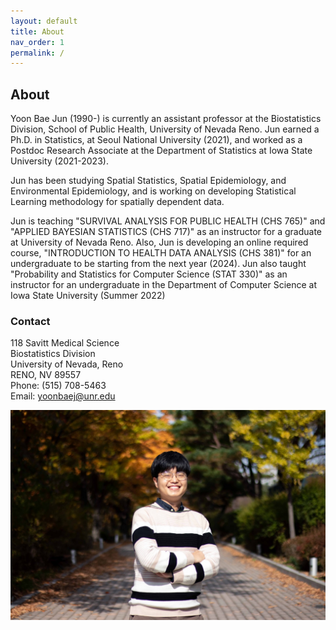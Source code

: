 ```yaml
---
layout: default
title: About
nav_order: 1
permalink: /
---
```


## About

<!-- ![](main_profile.png) -->

Yoon Bae Jun (1990-) is currently an assistant professor at the Biostatistics Division, School of Public Health, University of Nevada Reno. Jun earned a Ph.D. in Statistics, at Seoul National University (2021), and worked as a Postdoc Research Associate at the Department of Statistics at Iowa State University (2021-2023). 

Jun has been studying Spatial Statistics, Spatial Epidemiology, and Environmental Epidemiology, and is working on developing Statistical Learning methodology for spatially dependent data.

Jun is teaching "SURVIVAL ANALYSIS FOR PUBLIC HEALTH (CHS 765)" and "APPLIED BAYESIAN STATISTICS (CHS 717)" as an instructor for a graduate at University of Nevada Reno. Also, Jun is developing an online required course, "INTRODUCTION TO HEALTH DATA ANALYSIS (CHS 381)" for an undergraduate to be starting from the next year (2024). Jun also  taught "Probability and Statistics for Computer Science (STAT 330)" as an instructor for an undergraduate in the Department of Computer Science at Iowa State University (Summer 2022)


### Contact

118 Savitt Medical Science \
Biostatistics Division \
University of Nevada, Reno \
RENO, NV 89557 \
Phone: (515) 708-5463 \
Email: yoonbaej@unr.edu

![](me.jpeg)

